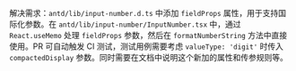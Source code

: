 解决需求：`antd/lib/input-number.d.ts` 中添加 `fieldProps` 属性，用于支持国际化参数。在 `antd/lib/input-number/InputNumber.tsx` 中，通过 `React.useMemo` 处理 `fieldProps` 参数，然后在 `formatNumberString` 方法中直接使用。PR 可自动触发 CI 测试，测试用例需要考虑 `valueType: 'digit'` 时传入 `compactedDisplay` 参数。同时需要在文档中说明这个新加的属性和传参规则等。
